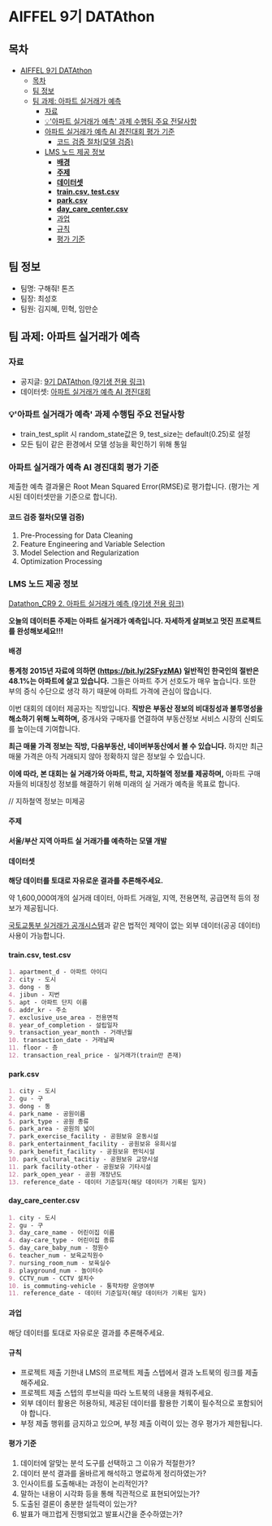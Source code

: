 # AIFFEL 9기 DATAthon

## 목차

- [AIFFEL 9기 DATAthon](#aiffel-9기-datathon)
  - [목차](#목차)
  - [팀 정보](#팀-정보)
  - [팀 과제: 아파트 실거래가 예측](#팀-과제-아파트-실거래가-예측)
    - [자료](#자료)
    - [💡'아파트 실거래가 예측' 과제 수행팀 주요 전달사항](#아파트-실거래가-예측-과제-수행팀-주요-전달사항)
    - [아파트 실거래가 예측 AI 경진대회 평가 기준](#아파트-실거래가-예측-ai-경진대회-평가-기준)
      - [코드 검증 절차(모델 검증)](#코드-검증-절차모델-검증)
    - [LMS 노드 제공 정보](#lms-노드-제공-정보)
      - [**배경**](#배경)
      - [**주제**](#주제)
      - [**데이터셋**](#데이터셋)
      - [**train.csv, test.csv**](#traincsv-testcsv)
      - [**park.csv**](#parkcsv)
      - [**day\_care\_center.csv**](#day_care_centercsv)
      - [과업](#과업)
      - [규칙](#규칙)
      - [평가 기준](#평가-기준)

## 팀 정보

- 팀명: 구해줘! 톤즈
- 팀장: 최성호
- 팀원: 김지혜, 민혁, 임만순

## 팀 과제: 아파트 실거래가 예측

### 자료

- 공지글: [9기 DATAthon (9기생 전용 링크)](https://www.notion.so/9-DATAthon-aaf543f5d9534382a4fd3d4b57e6b582?pvs=21)
- 데이터셋: [아파트 실거래가 예측 AI 경진대회](https://dacon.io/competitions/official/21265/overview/rules)

### 💡'아파트 실거래가 예측' 과제 수행팀 주요 전달사항

- train_test_split 시 random_state값은 9, test_size는 default(0.25)로 설정
- 모든 팀이 같은 환경에서 모델 성능을 확인하기 위해 통일

### 아파트 실거래가 예측 AI 경진대회 평가 기준

제출한 예측 결과물은 Root Mean Squared Error(RMSE)로 평가합니다. (평가는 게시된 데이터셋만을 기준으로 합니다).

#### 코드 검증 절차(모델 검증)

1. Pre-Processing for Data Cleaning
2. Feature Engineering and Variable Selection
3. Model Selection and Regularization
4. Optimization Processing

### LMS 노드 제공 정보

[Datathon_CR9 2. 아파트 실거래가 예측 (9기생 전용 링크)](https://lms.aiffel.io/course/1046/node/1963/step/10743/readonly)

**오늘의 데이터톤 주제는 아파트 실거래가 예측입니다. 자세하게 살펴보고 멋진 프로젝트를 완성해보세요!!!**

#### **배경**

**통계청 2015년 자료에 의하면 (<https://bit.ly/2SFyzMA>) 일반적인 한국인의 절반은 48.1%는 아파트에 살고 있습니다.** 그들은 아파트 주거 선호도가 매우 높습니다. 또한 부의 증식 수단으로 생각 하기 때문에 아파트 가격에 관심이 많습니다.

이번 대회의 데이터 제공자는 직방입니다. **직방은 부동산 정보의 비대칭성과 불투명성을 해소하기 위해 노력하며,** 중개사와 구매자를 연결하여 부동산정보 서비스 시장의 신뢰도를 높이는데 기여합니다.

**최근 매물 가격 정보는 직방, 다음부동산, 네이버부동산에서 볼 수 있습니다.** 하지만 최근 매물 가격은 아직 거래되지 않아 정확하지 않은 정보일 수 있습니다.

**이에 따라, 본 대회는 실 거래가와 아파트, 학교, 지하철역 정보를 제공하며,** 아파트 구매자들의 비대칭성 정보를 해결하기 위해 미래의 실 거래가 예측을 목표로 합니다.

// 지하철역 정보는 미제공

#### **주제**

**서울/부산 지역 아파트 실 거래가를 예측하는 모델 개발**

#### **데이터셋**

**해당 데이터를 토대로 자유로운 결과를 추론해주세요.**

약 1,600,000여개의 실거래 데이터, 아파트 거래일, 지역, 전용면적, 공급면적 등의 정보가 제공됩니다.

[국토교통부 실거래가 공개시스템](http://rt.molit.go.kr/)과 같은 법적인 제약이 없는 외부 데이터(공공 데이터) 사용이 가능합니다.

#### **train.csv, test.csv**

```markdown
1. apartment_d - 아파트 아이디
2. city - 도시
3. dong - 동
4. jibun - 지번
5. apt - 아파트 단지 이름
6. addr_kr - 주소
7. exclusive_use_area - 전용면적
8. year_of_completion - 설립일자
9. transaction_year_month - 거래년월
10. transaction_date - 거래날짜
11. floor - 층
12. transaction_real_price - 실거래가(train만 존재)
```

#### **park.csv**

```markdown
1. city - 도시
2. gu - 구
3. dong - 동
4. park_name - 공원이름
5. park_type - 공원 종류
6. park_area - 공원의 넓이
7. park_exercise_facility - 공원보유 운동시설
8. park_entertainment_facility - 공원보유 유희시설
9. park_benefit_facility - 공원보유 편익시설
10. park_cultural_tacitiy - 공원보유 교양시설
11. park facility-other - 공원보유 기타시설
12. park_open_year - 공원 개장년도
13. reference_date - 데이터 기준일자(해당 데이터가 기록된 일자)
```

#### **day_care_center.csv**

```markdown
1. city - 도시
2. gu - 구
3. day_care_name - 어린이집 이름
4. day-care_type - 어린이집 종류
5. day_care_baby_num - 정원수
6. teacher_num - 보육교직원수
7. nursing_room_num - 보육실수
8. playground_num - 놀이터수
9. CCTV_num - CCTV 설치수
10. is_commuting-vehicle - 통학차량 운영여부
11. reference_date - 데이터 기준일자(해당 데이터가 기록된 일자)
```

#### 과업

해당 데이터를 토대로 자유로운 결과를 추론해주세요.

#### 규칙

- 프로젝트 제출 기한내 LMS의 프로젝트 제출 스텝에서 결과 노트북의 링크를 제출해주세요.
- 프로젝트 제출 스텝의 루브릭을 따라 노트북의 내용을 채워주세요.
- 외부 데이터 활용은 허용하되, 제공된 데이터를 활용한 기록이 필수적으로 포함되어야 합니다.
- 부정 제출 행위를 금지하고 있으며, 부정 제출 이력이 있는 경우 평가가 제한됩니다.

#### 평가 기준

1. 데이터에 알맞는 분석 도구를 선택하고 그 이유가 적절한가?
2. 데이터 분석 결과를 올바르게 해석하고 명료하게 정리하였는가?
3. 인사이트를 도출해내는 과정이 논리적인가?
4. 말하는 내용이 시각화 등을 통해 직관적으로 표현되어있는가?
5. 도출된 결론이 충분한 설득력이 있는가?
6. 발표가 매끄럽게 진행되었고 발표시간을 준수하였는가?
